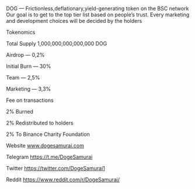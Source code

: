 DOG — Frictionless,deflationary,yield-generating token on the BSC network
Our goal is to get to the top tier list based on people’s trust. Every marketing and development choices will be decided by the holders

Tokenomics

Total Supply
1,000,000,000,000,000 DOG

Airdrop — 0,2%

Initial Burn — 30%

Team — 2,5%

Marketing — 3,3%

Fee on transactions

2% Burned

2% Redistributed to holders

2% To Binance Charity Foundation

Website
www.dogesamurai.com

Telegram
https://t.me/DogeSamurai

Twitter
https://twitter.com/DogeSamurai1

Reddit
https://www.reddit.com/r/DogeSamurai/
